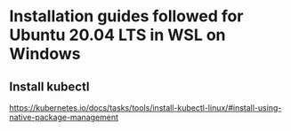 # Installation guides followed for Ubuntu 20.04 LTS in WSL on Windows

## Install kubectl
https://kubernetes.io/docs/tasks/tools/install-kubectl-linux/#install-using-native-package-management


